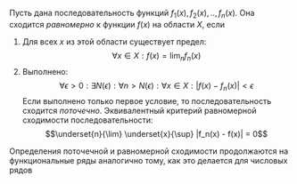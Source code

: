 Пусть дана последовательность функций $f_1(x), f_2(x), .., f_n(x)$. Она сходится *равномерно* к функции $f(x)$ на области $X$, если
1) Для всех $x$ из этой области существует предел: $$\forall x \in X: f(x) = \lim_n f_n(x)$$
2) Выполнено: $$\forall \epsilon > 0: \exists N(\epsilon): \forall n > N(\epsilon):\forall x \in X:|f(x) - f_n(x)| < \epsilon$$
Если выполнено только первое условие, то последовательность сходится *поточечно*.
Эквивалентный критерий равномерной сходимости последовательности:
$$\underset{n}{\lim} \underset{x}{\sup} |f_n(x) - f(x)| = 0$$

Определения поточечной и равномерной сходимости продолжаются на функциональные ряды аналогично тому, как это делается для числовых рядов